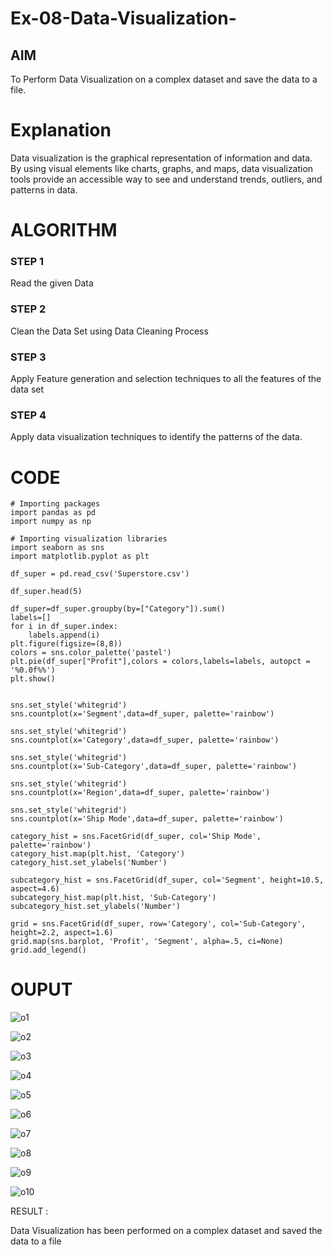 # Ex-08-Data-Visualization-

## AIM
To Perform Data Visualization on a complex dataset and save the data to a file. 

# Explanation
Data visualization is the graphical representation of information and data. By using visual elements like charts, graphs, and maps, data visualization tools provide an accessible way to see and understand trends, outliers, and patterns in data.

# ALGORITHM
### STEP 1
Read the given Data
### STEP 2
Clean the Data Set using Data Cleaning Process
### STEP 3
Apply Feature generation and selection techniques to all the features of the data set
### STEP 4
Apply data visualization techniques to identify the patterns of the data.


# CODE
~~~
# Importing packages
import pandas as pd
import numpy as np

# Importing visualization libraries
import seaborn as sns
import matplotlib.pyplot as plt

df_super = pd.read_csv('Superstore.csv')

df_super.head(5)

df_super=df_super.groupby(by=["Category"]).sum()
labels=[]
for i in df_super.index:
    labels.append(i)  
plt.figure(figsize=(8,8))
colors = sns.color_palette('pastel')
plt.pie(df_super["Profit"],colors = colors,labels=labels, autopct = '%0.0f%%')
plt.show()


sns.set_style('whitegrid')
sns.countplot(x='Segment',data=df_super, palette='rainbow')

sns.set_style('whitegrid')
sns.countplot(x='Category',data=df_super, palette='rainbow')

sns.set_style('whitegrid')
sns.countplot(x='Sub-Category',data=df_super, palette='rainbow')

sns.set_style('whitegrid')
sns.countplot(x='Region',data=df_super, palette='rainbow')

sns.set_style('whitegrid')
sns.countplot(x='Ship Mode',data=df_super, palette='rainbow')

category_hist = sns.FacetGrid(df_super, col='Ship Mode', palette='rainbow')
category_hist.map(plt.hist, 'Category')
category_hist.set_ylabels('Number')

subcategory_hist = sns.FacetGrid(df_super, col='Segment', height=10.5, aspect=4.6)
subcategory_hist.map(plt.hist, 'Sub-Category')
subcategory_hist.set_ylabels('Number')

grid = sns.FacetGrid(df_super, row='Category', col='Sub-Category', height=2.2, aspect=1.6)
grid.map(sns.barplot, 'Profit', 'Segment', alpha=.5, ci=None)
grid.add_legend()
~~~

# OUPUT
![o1](https://user-images.githubusercontent.com/94828335/171544289-e0e9806c-3da9-4e1a-8242-7858ae4351d8.png)

![o2](https://user-images.githubusercontent.com/94828335/171544316-2a72d648-7281-498f-a143-d0fb05d11f79.png)

![o3](https://user-images.githubusercontent.com/94828335/171544330-f59ab790-357c-4d57-8954-0628bc824986.png)

![o4](https://user-images.githubusercontent.com/94828335/171544356-c6acedf1-5b88-4eb4-8eb7-5f92e6c2ef90.png)

![o5](https://user-images.githubusercontent.com/94828335/171544374-39c64241-265a-4a6b-b4d1-321cdb901dfe.png)

![o6](https://user-images.githubusercontent.com/94828335/171544406-a84b5d74-683c-4d7c-8979-ee1cdd81009a.png)

![o7](https://user-images.githubusercontent.com/94828335/171544421-17dc1617-0f9f-4185-a53f-1a39e45452ff.png)

![o8](https://user-images.githubusercontent.com/94828335/171544454-daaca2b3-3d97-4b2d-8170-55304d2a9ecf.png)

![o9](https://user-images.githubusercontent.com/94828335/171544476-a0a63fb6-4558-4a9f-83ce-4453947a7b4d.png)

![o10](https://user-images.githubusercontent.com/94828335/171544503-d8832240-e950-4257-ba30-bdf731c73aa0.png)

RESULT :

Data Visualization has been performed on a complex dataset and saved the data to a file


